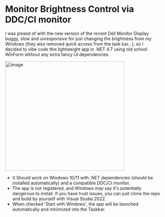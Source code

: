 # Monitor Brightness Control via DDC/CI monitor

I was pissed of with the new version of the recent Dell Monitor Display buggy, slow and unresponsive for just changing the brightness from my Windows (they also removed quick access from the task bar...), so I decided to vibe code this lightweight app in .NET 4.7 using old school WinForm without any extra fancy UI dependencies.

<img width="386" height="353" alt="image" src="https://github.com/user-attachments/assets/b0d6fc71-c2d5-48b0-b11a-d51bba98b8f4" />

- It Should work on Windows 10/11 with .NET dependencies (should be installed automatically) and a compatible DDC/CI monitor.
- The app is not registered, and Windows may say it's potentially dangerous to install. If you have trust issues, you can just clone the repo and build by yourself with Visual Studio 2022.
- When checked 'Start with Windows', the app will be launched automatically and minimized into the Taskbar.
